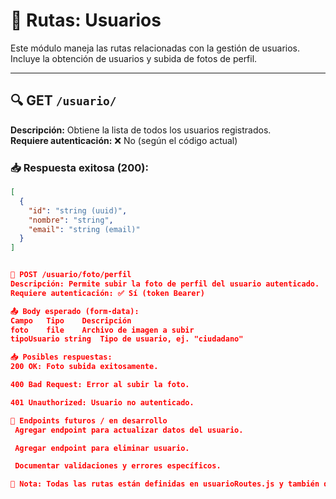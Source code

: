 # 📘 Rutas: Usuarios

Este módulo maneja las rutas relacionadas con la gestión de usuarios.  
Incluye la obtención de usuarios y subida de fotos de perfil.

---

## 🔍 GET `/usuario/`

**Descripción:** Obtiene la lista de todos los usuarios registrados.  
**Requiere autenticación:** ❌ No (según el código actual)  

### 📥 Respuesta exitosa (200):

```json
[
  {
    "id": "string (uuid)",
    "nombre": "string",
    "email": "string (email)"
  }
]


📸 POST /usuario/foto/perfil
Descripción: Permite subir la foto de perfil del usuario autenticado.
Requiere autenticación: ✅ Sí (token Bearer)

📤 Body esperado (form-data):
Campo	Tipo	Descripción
foto	file	Archivo de imagen a subir
tipoUsuario	string	Tipo de usuario, ej. "ciudadano"

📥 Posibles respuestas:
200 OK: Foto subida exitosamente.

400 Bad Request: Error al subir la foto.

401 Unauthorized: Usuario no autenticado.

🚧 Endpoints futuros / en desarrollo
 Agregar endpoint para actualizar datos del usuario.

 Agregar endpoint para eliminar usuario.

 Documentar validaciones y errores específicos.

📌 Nota: Todas las rutas están definidas en usuarioRoutes.js y también documentadas en Swagger bajo la categoría Usuarios.
